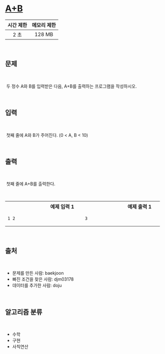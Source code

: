 # [A+B](https://www.acmicpc.net/problem/1000)

<center>

| 시간 제한 | 메모리 제한 |
| :-------: | :---------: |
|   2 초    |   128 MB    |

</center>
<br />

## 문제

<br />

&nbsp;두 정수 A와 B를 입력받은 다음, A+B를 출력하는 프로그램을 작성하시오.

<br />

## 입력

<br />

&nbsp;첫째 줄에 A와 B가 주어진다. (0 < A, B < 10)

<br />

## 출력

<br />

&nbsp;첫째 줄에 A+B를 출력한다.

<br />
<center>
<table><tr><th><img width=120/>예제 입력 1<img width=120/></th><th><img width=120/>예제 출력 1<img width=120/></th></tr><tr><td>

```
1 2
```

</td><td>

```
3
```

</td></tr></table>
</center>
<br />

## 출처

<br />

- 문제를 만든 사람: baekjoon
- 빠진 조건을 찾은 사람: djm03178
- 데이터를 추가한 사람: doju

<br />

## 알고리즘 분류

<br />

- 수학
- 구현
- 사칙연산
